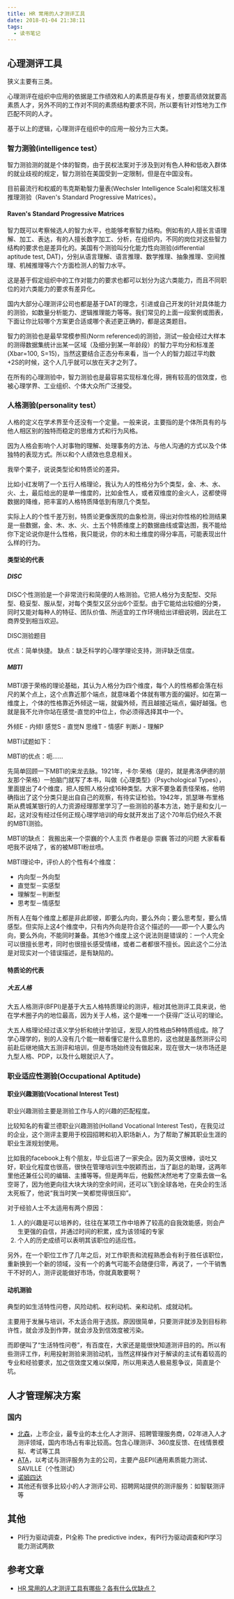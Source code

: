 ```yaml
---
title: HR 常用的人才测评工具
date: 2018-01-04 21:38:11
tags:
  - 读书笔记
---
```


心理测评工具
------

狭义主要有三类。

心理测评在组织中应用的依据是工作绩效和人的素质是存有关，想要高绩效就要高素质人才，另外不同的工作对不同的素质结构要求不同，所以要有针对性地为工作匹配不同的人才。

基于以上的逻辑，心理测评在组织中的应用一般分为三大类。

### 智力测验(intelligence test）

智力测验测的就是个体的智商，由于民权法案对于涉及到对有色人种和低收入群体的就业歧视的规定，智力测验在美国受到一定限制，但是在中国没有。

目前最流行和权威的韦克斯勒智力量表(Wechsler Intelligence Scale)和瑞文标准推理测验（Raven's Standard Progressive Matrices）。

#### Raven's Standard Progressive Matrices

智力既可以考察候选人的智力水平，也能够考察智力结构。例如有的人擅长言语理解、加工、表达，有的人擅长数字加工、分析，在组织内，不同的岗位对这些智力结构的要求也是差异化的。美国有个测验叫分化能力性向测验(differential aptitude test, DAT)，分别从语言理解、语言推理、数学推理、抽象推理、空间推理、机械推理等六个方面检测人的智力水平。

这是基于假定组织中的工作对能力的要求也都可以划分为这六类能力，而且不同职位的对六类能力的要求有差异化。

国内大部分心理测评公司也都是基于DAT的理念，引进或自己开发的针对具体能力的测验，如数量分析能力、逻辑推理能力等等。我们常见的上面一段案例或图表，下面让你比较哪个方案更合适或哪个表述更正确的，都是这类题目。

智力的测验也是最早常模参照(Norm referenced)的测验，测试一般会经过大样本的测得数据集统计出某一区域（及细分到某一年龄段）的智力平均分和标准差(Xbar=100, S=15)，当然这要结合正态分布来看，当一个人的智力超过平均数+2S的时候，这个人几乎就可以放在天才之列了。

在所有的心理测验中，智力测验也是最容易实现标准化得，拥有较高的信效度，也被心理学界、工业组织、个体大众所广泛接受。

### 人格测验(personality test）

人格的定义在学术界至今还没有一个定量。一般来说，主要指的是个体所具有的与他人相区别的独特而稳定的思维方式和行为风格。

因为人格会影响个人对事物的理解、处理事务的方法、与他人沟通的方式以及个体独特的表现方式。所以和个人绩效也息息相关。

我举个栗子，说说类型论和特质论的差异。

比如小红发明了一个五行人格理论，我认为人的性格分为5个类型，金、木、水、火、土，最后给出的是单一维度的，比如金性人，或者双维度的金火人，这都使得数据的降维，把丰富的人格特质降低到有限几个类型。

实际上人的个性千差万别，特质论更像医院的血象检测，得出对你性格的检测结果是一些数据，金、木、水、火、土五个特质维度上的数据曲线或雷达图，我不能给你下定论说你是什么性格，我只能说，你的木和土维度的得分率高，可能表现出什么样的行为。

#### 类型论的代表

##### DISC

DISC个性测验是一个非常流行和简便的人格测验。它把人格分为支配型、交际型、稳妥型、服从型，对每个类型又区分出6个亚型。由于它能给出较细的分类，同时又能对每种人的特征、团队价值、所适宜的工作环境给出详细说明，因此在工商界受到相当欢迎。

DISC测验题目

优点：简单快捷。
缺点：缺乏科学的心理学理论支持，测评缺乏信度。

##### MBTI

MBTI源于荣格的理论基础，其认为人格分为四个维度，每个人的性格都会落在标尺的某个点上，这个点靠近那个端点，就意味着个体就有哪方面的偏好。如在第一维度上，个体的性格靠近外倾这一端，就偏外倾，而且越接近端点，偏好越强。也就是我不允许你站在感觉-直觉的中位上，你必须得选择其中一个。

外倾E - 内倾I
感觉S - 直觉N
思维T - 情感F
判断J - 理解P

MBTI试题如下：

MBTI的优点：呃……

先简单回顾一下MBTI的来龙去脉。1921年，卡尔·荣格（是的，就是弗洛伊德的朋友那个荣格）一拍脑门就写了本书，叫做《心理类型》（Psychological Types），里面提出了4个维度，把人按照人格分成16种类型。大家不要急着责怪荣格，他明确指出了这个分类只是出自自己的观察，有待实证检验。1942年，凯瑟琳·布里格斯从费城某银行的人力资源经理那里学习了一些测验的基本方法，她于是和女儿一起，这对没有经过任何正规心理学培训的母女就开发出了这个70年后仍经久不衰的MBTI测验。

MBTI的缺点：
我搬出来一个崇巍的个人主页 作者是@ 崇巍 答过的问题   大家看看吧我不说啥了，省的被MBTI粉丝喷。

MBTI理论中，评价人的个性有4个维度：


* 内向型－外向型
* 直觉型－实感型
* 理解型－判断型
* 思考型－情感型


所有人在每个维度上都是非此即彼，即要么内向，要么外向；要么思考型，要么情感型。但实际上这4个维度中，只有内外向是符合这个描述的——即一个人要么内向，要么外向，不能同时兼备。其他3个维度上这个说法则是错误的：一个人完全可以很擅长思考，同时也很擅长感受情绪，或者二者都很不擅长。因此这个二分法是对现实对一个错误描述，是有缺陷的。

#### 特质论的代表

##### 大五人格

大五人格测评(BFPI)是基于大五人格特质理论的测评，相对其他测评工具来说，他在学术圈子内的地位最高，因为关于人格，这个是唯一一个获得广泛认可的理论。

大五人格理论经过语义学分析和统计学验证，发现人的性格由5种特质组成。除了学心理学的，别的人没有几个能一眼看懂它是什么意思的，这也就是虽然测评公司前赴后继地搞大五测评和培训，但是市场始终没有做起来，现在很大一块市场还是九型人格、PDP，以及什么眼就识人了。

### 职业适应性测验(Occupational Aptitude)

#### 职业兴趣测验(Vocational Interest Test)

职业兴趣测验主要是测验工作与人的兴趣的匹配程度。

比较知名的有霍兰德职业兴趣测验(Holland Vocational Interest Test)，在我见过的企业，这个测评主要用于校园招聘和初入职场新人，为了帮助了解其职业生涯的职业生涯规划使用。


比如我的facebook上有个朋友，毕业后进了一家央企。因为英文很棒，谈吐又好，职业化程度也很高，很快在管理培训生中脱颖而出，当了副总的助理，这两年里他还兼任公司的编辑、主播等等。但是两年后，他毅然决然地考了空乘去做一名空哥了，因为他更向往大块大块的空余时间，还可以飞到全球各地，在央企的生活太死板了，他说“我当时笑一笑都觉得很压抑”。

对于经验人士不太适用有两个原因：


1. 人的兴趣是可以培养的，往往在某项工作中培养了较高的自我效能感，则会产生更强的自信，并通过时间的积累，成为该领域的专家
2. 个人的历史成绩可以表明其该职位的适应性。


另外，在一个职位工作了几年之后，对工作职责和流程熟悉会有利于胜任该职位，重新换到一个新的领域，没有一个的勇气可能不会随便归零，再说了，一个干销售干不好的人，测评说能做好市场，你就真敢要啊？

#### 动机测验

典型的如生活特性问卷，风险动机、权利动机、亲和动机、成就动机。

主要用于发展与培训，不太适合用于选拔。原因很简单，只要测评就涉及到目标称许性，就会涉及到作弊，就会涉及到信效度被污染。

而即便叫了“生活特性问卷”，有百度在，大家还是能很快知道测评目的的。所以有些测评工作，利用投射测验来测验动机，当然这样操作对于解读的主试有着较高的专业和经验要求，加之信效度又难以保障，所以用来选人极易惹争议，简直是个坑。

人才管理解决方案
--------

### 国内


* [北森](https://www.beisen.com/)，上市企业，最专业的本土化人才测评、招聘管理服务商，02年进入人才测评领域，国内市场占有率比较高。包含心理测评、360度反馈、在线情景模拟、考试等工具
* [ATA](http://www.ata.net.cn/)，以考试与测评服务为主的公司，主要产品EPI(通用素质能力测试、SAVILLE（个性测试）
* [诺姆四达](http://www.normstar.com/)
* 其他还有很多比较小的人才测评公司、招聘网站提供的测评服务：如智联测评等



其他
--


* PI行为驱动调查，PI全称 The predictive index，有PI行为驱动调查和PI学习能力测试两款


参考文章
----


* [HR 常用的人才测评工具有哪些？各有什么优缺点？](https://www.zhihu.com/question/22935365)



